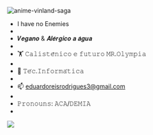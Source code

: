 



![anime-vinland-saga](https://github.com/EduardoReis13/EduardoReis13/assets/103642178/e69d33e8-2c86-48db-811e-4d4631c29165)

 * I have no Enemies
 *
 *  𝑽𝒆𝒈𝒂𝒏𝒐 & 𝑨𝒍𝒆́𝒓𝒈𝒊𝒄𝒐 𝒂 𝒂́𝒈𝒖𝒂
 * 
 * 🏋️ 𝙲𝚊𝚕𝚒𝚜𝚝𝚎̂𝚗𝚒𝚌𝚘 𝚎 𝚏𝚞𝚝𝚞𝚛𝚘 𝙼𝚁.𝙾𝚕𝚢𝚖𝚙𝚒𝚊
 * 
 * 👾 𝚃𝚎́𝚌.𝙸𝚗𝚏𝚘𝚛𝚖𝚊́𝚝𝚒𝚌𝚊
 * 
 * 📫 eduardoreisrodrigues3@gmail.com
 * 
 * 𝙿𝚛𝚘𝚗𝚘𝚞𝚗𝚜: 𝙰𝙲𝙰/𝙳𝙴𝙼𝙸𝙰
 * 

 

 ![](https://c.tenor.com/QlNFyWLCE4YAAAAM/guts-berserk.gif)
 
 





